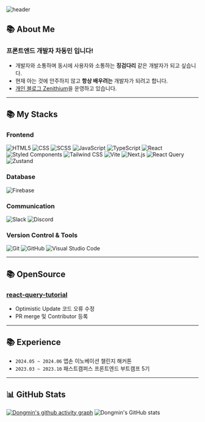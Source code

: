 ![header](https://capsule-render.vercel.app/api?type=Waving&section=header&height=300&text=Hello!&fontAlignX=50&fontAlignY=45&color=gradient&fontSize=100&fontColor=ffffff&desc=It's%20Dongmin%20GitHub)

## 📚 About Me

### 프론트엔드 개발자 차동민 입니다!
- 개발자와 소통하며 동시에 사용자와 소통하는 **징검다리** 같은 개발자가 되고 싶습니다.
- 현재 아는 것에 안주하지 않고 **항상 배우려는** 개발자가 되려고 합니다.
- [개인 블로그 Zenithium](https://www.zenithium.info)을 운영하고 있습니다.
---

## 📚 My Stacks

### Frontend
![HTML5](https://img.shields.io/badge/Html5-E34F26?style=flat-square&logo=html5&logoColor=white)
![CSS](https://img.shields.io/badge/CSS-1572B6?style=flat-square&logo=css3&logoColor=white)
![SCSS](https://img.shields.io/badge/SCSS-CC6699?style=flat-square&logo=sass&logoColor=white)
![JavaScript](https://img.shields.io/badge/Javascript-F7DF1E?style=flat-square&logo=Javascript&logoColor=black)
![TypeScript](https://img.shields.io/badge/Typescript-3178C6?style=flat-square&logo=Typescript&logoColor=black)
![React](https://img.shields.io/badge/React-61DAFB?style=flat-square&logo=react&logoColor=black)
![Styled Components](https://img.shields.io/badge/styled_components-DB7093?style=flat-square&logo=styledcomponents&logoColor=black)
![Tailwind CSS](https://img.shields.io/badge/Tailwind_CSS-06B6D4?style=flat-square&logo=tailwind-css&logoColor=white)
![Vite](https://img.shields.io/badge/vite-646CFF?style=flat-square&logo=vite&logoColor=white)
![Next.js](https://img.shields.io/badge/Next.js-000000?style=flat-square&logo=Next.js&logoColor=white)
![React Query](https://img.shields.io/badge/React_Query-FF4154?style=flat-square&logo=react-query&logoColor=white)
![Zustand](https://img.shields.io/badge/Zustand-000000?style=flat-square&logo=zustand&logoColor=white)

### Database
![Firebase](https://img.shields.io/badge/Firebase-FFCA28?style=flat-square&logo=firebase&logoColor=white)

### Communication
![Slack](https://img.shields.io/badge/Slack-4A154B?style=flat-square&logo=slack&logoColor=white)
![Discord](https://img.shields.io/badge/Discord-7289DA?style=flat-square&logo=discord&logoColor=white)

### Version Control & Tools
![Git](https://img.shields.io/badge/Git-F05032?style=flat-square&logo=git&logoColor=white)
![GitHub](https://img.shields.io/badge/Github-181717?style=flat-square&logo=github&logoColor=white)
![Visual Studio Code](https://img.shields.io/badge/Visual_Studio_Code-007ACC?style=flat-square&logo=visualstudiocode&logoColor=white)

---

## 📚 OpenSource

### [react-query-tutorial](https://github.com/ssi02014/react-query-tutorial/pull/37#issue-2496457205)
- Optimistic Update 코드 오류 수정
- PR merge 및 Contributor 등록

---

## 📚 Experience

- `2024.05 ~ 2024.06` 앱손 이노베이션 챌린지 해커톤 
- `2023.03 ~ 2023.10` 패스트캠퍼스 프론트엔드 부트캠프 5기 

---

## 📊 GitHub Stats
[![Dongmin's github activity graph](https://github-readme-activity-graph.vercel.app/graph?username=cdm1263&theme=react-dark)](https://github.com/ashutosh00710/github-readme-activity-graph)
![Dongmin's GitHub stats](https://github-readme-stats.vercel.app/api?username=cdm1263&show_icons=true&theme=tokyonight)
